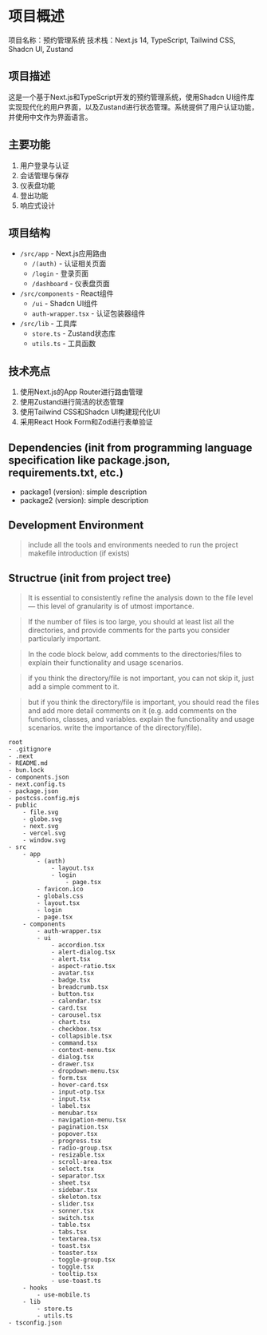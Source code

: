 # 项目概述

项目名称：预约管理系统
技术栈：Next.js 14, TypeScript, Tailwind CSS, Shadcn UI, Zustand

## 项目描述

这是一个基于Next.js和TypeScript开发的预约管理系统，使用Shadcn UI组件库实现现代化的用户界面，以及Zustand进行状态管理。系统提供了用户认证功能，并使用中文作为界面语言。

## 主要功能

1. 用户登录与认证
2. 会话管理与保存
4. 仪表盘功能
5. 登出功能
6. 响应式设计

## 项目结构

- `/src/app` - Next.js应用路由
  - `/(auth)` - 认证相关页面
  - `/login` - 登录页面
  - `/dashboard` - 仪表盘页面
- `/src/components` - React组件
  - `/ui` - Shadcn UI组件
  - `auth-wrapper.tsx` - 认证包装器组件
- `/src/lib` - 工具库
  - `store.ts` - Zustand状态库
  - `utils.ts` - 工具函数

## 技术亮点

1. 使用Next.js的App Router进行路由管理
2. 使用Zustand进行简洁的状态管理
3. 使用Tailwind CSS和Shadcn UI构建现代化UI
5. 采用React Hook Form和Zod进行表单验证

## Dependencies (init from programming language specification like package.json, requirements.txt, etc.)

* package1 (version): simple description
* package2 (version): simple description


## Development Environment

> include all the tools and environments needed to run the project
> makefile introduction (if exists)


## Structrue (init from project tree)

> It is essential to consistently refine the analysis down to the file level — this level of granularity is of utmost importance.

> If the number of files is too large, you should at least list all the directories, and provide comments for the parts you consider particularly important.

> In the code block below, add comments to the directories/files to explain their functionality and usage scenarios.

> if you think the directory/file is not important, you can not skip it, just add a simple comment to it.

> but if you think the directory/file is important, you should read the files and add more detail comments on it (e.g. add comments on the functions, classes, and variables. explain the functionality and usage scenarios. write the importance of the directory/file).
```
root
- .gitignore
- .next
- README.md
- bun.lock
- components.json
- next.config.ts
- package.json
- postcss.config.mjs
- public
    - file.svg
    - globe.svg
    - next.svg
    - vercel.svg
    - window.svg
- src
    - app
        - (auth)
            - layout.tsx
            - login
                - page.tsx
        - favicon.ico
        - globals.css
        - layout.tsx
        - login
        - page.tsx
    - components
        - auth-wrapper.tsx
        - ui
            - accordion.tsx
            - alert-dialog.tsx
            - alert.tsx
            - aspect-ratio.tsx
            - avatar.tsx
            - badge.tsx
            - breadcrumb.tsx
            - button.tsx
            - calendar.tsx
            - card.tsx
            - carousel.tsx
            - chart.tsx
            - checkbox.tsx
            - collapsible.tsx
            - command.tsx
            - context-menu.tsx
            - dialog.tsx
            - drawer.tsx
            - dropdown-menu.tsx
            - form.tsx
            - hover-card.tsx
            - input-otp.tsx
            - input.tsx
            - label.tsx
            - menubar.tsx
            - navigation-menu.tsx
            - pagination.tsx
            - popover.tsx
            - progress.tsx
            - radio-group.tsx
            - resizable.tsx
            - scroll-area.tsx
            - select.tsx
            - separator.tsx
            - sheet.tsx
            - sidebar.tsx
            - skeleton.tsx
            - slider.tsx
            - sonner.tsx
            - switch.tsx
            - table.tsx
            - tabs.tsx
            - textarea.tsx
            - toast.tsx
            - toaster.tsx
            - toggle-group.tsx
            - toggle.tsx
            - tooltip.tsx
            - use-toast.ts
    - hooks
        - use-mobile.ts
    - lib
        - store.ts
        - utils.ts
- tsconfig.json
```
